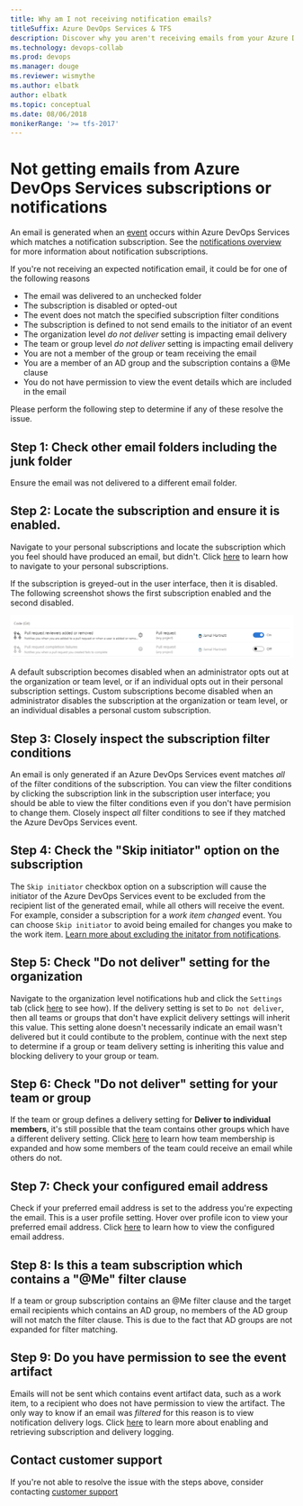 ```yaml
---
title: Why am I not receiving notification emails?
titleSuffix: Azure DevOps Services & TFS 
description: Discover why you aren't receiving emails from your Azure DevOps Services or TFS notification subscriptions and fix it
ms.technology: devops-collab
ms.prod: devops
ms.manager: douge
ms.reviewer: wismythe
ms.author: elbatk
author: elbatk
ms.topic: conceptual
ms.date: 08/06/2018
monikerRange: '>= tfs-2017'
---
```


# Not getting emails from Azure DevOps Services subscriptions or notifications

An email is generated when an [event](oob-supported-event-types.md) occurs within Azure DevOps Services which matches a notification subscription. See the [notifications overview](about-notifications.md) for more information about notification subscriptions.

If you're not receiving an expected notification email, it could be for one of the following reasons

* The email was delivered to an unchecked folder
* The subscription is disabled or opted-out
* The event does not match the specified subscription filter conditions
* The subscription is defined to not send emails to the initiator of an event
* The organization level _do not deliver_ setting is impacting email delivery
* The team or group level _do not deliver_ setting is impacting email delivery
* You are not a member of the group or team receiving the email
* You are a member of an AD group and the subscription contains a @Me clause
* You do not have permission to view the event details which are included in the email

Please perform the following step to determine if any of these resolve the issue.

## Step 1: Check other email folders including the junk folder
Ensure the email was not delivered to a different email folder.

## Step 2: Locate the subscription and ensure it is enabled.
Navigate to your personal subscriptions and locate the subscription which you feel should have produced an email, but didn't. Click [here](navigating-the-ux.md#navigating-to-the-personal-notifications-hub) to learn how to navigate to your personal subscriptions.

If the subscription is greyed-out in the user interface, then it is disabled. The following screenshot shows the first subscription enabled and the second disabled.

![subscription disabled](_img/subscription-disabled.png)

A default subscription becomes disabled when an administrator opts out at the organization or team level, or if an individual opts out in their personal subscription settings. Custom subscriptions become disabled when an administrator disables the subscription at the organization or team level, or an individual disables a personal custom subscription.

## Step 3: Closely inspect the subscription filter conditions
An email is only generated if an Azure DevOps Services event matches _all_ of the filter conditions of the subscription. You can view the filter conditions by clicking the subscription link in the subscription user interface; you should be able to view the filter conditions even if you don't have permision to change them. Closely inspect _all_ filter conditions to see if they matched the Azure DevOps Services event.

## Step 4: Check the "Skip initiator" option on the subscription
The `Skip initiator` checkbox option on a subscription will cause the initiator of the Azure DevOps Services event to be excluded from the recipient list of the generated email, while all others will receive the event. For example, consider a subscription for a _work item changed_ event. You can choose `Skip initiator` to avoid being emailed for changes you make to the work item. [Learn more about excluding the initator from notifications](howto-exclude-self-from-email.md).

## Step 5: Check "Do not deliver" setting for the organization
Navigate to the organization level notifications hub and click the `Settings` tab (click [here](howto-manage-organization-notifications-settings.md) to see how). If the delivery setting is set to `Do not deliver`, then all teams or groups that don't have explicit delivery settings will inherit this value. This setting alone doesn't necessarily indicate an email wasn't delivered but it could contibute to the problem, continue with the next step to determine if a group or team delivery setting is inheriting this value and blocking delivery to your group or team.

## Step 6: Check "Do not deliver" setting for your team or group
If the team or group defines a delivery setting for **Deliver to individual members**, it's still possible that the team contains other groups which have a different delivery setting. Click [here](concepts-email-recipients.md) to learn how team membership is expanded and how some members of the team could receive an email while others do not.

## Step 7: Check your configured email address
Check if your preferred email address is set to the address you're expecting the email.  This is a user profile setting.  Hover over profile icon to view your preferred email address. Click [here](../organizations/settings/set-your-preferences.md) to learn how to view the configured email address.

## Step 8: Is this a team subscription which contains a "@Me" filter clause
If a team or group subscription contains an @Me filter clause and the target email recipients which contains an AD group, no members of the AD group will not match the filter clause.  This is due to the fact that AD groups are not expanded for filter matching.

## Step 9: Do you have permission to see the event artifact
Emails will not be sent which contains event artifact data, such as a work item, to a recipient who does not have permission to view the artifact. The only way to know if an email was _filtered_ for this reason is to view notification delivery logs.  Click [here](howto-use-subscription-logging.md) to learn more about enabling and retrieving subscription and delivery logging.

## Contact customer support
If you're not able to resolve the issue with the steps above, consider contacting [customer support](troubleshoot-contact-support.md)